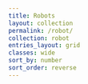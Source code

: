 ```yaml
---
title: Robots
layout: collection
permalink: /robot/
collection: robot
entries_layout: grid
classes: wide
sort_by: number
sort_order: reverse
---
```


